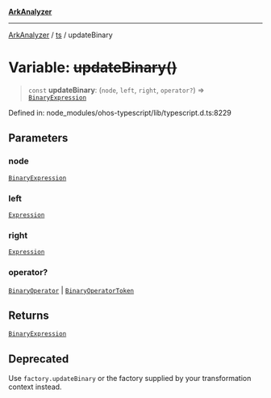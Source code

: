 [**ArkAnalyzer**](../../../../README.md)

***

[ArkAnalyzer](../../../../globals.md) / [ts](../README.md) / updateBinary

# Variable: ~~updateBinary()~~

> `const` **updateBinary**: (`node`, `left`, `right`, `operator?`) => [`BinaryExpression`](../interfaces/BinaryExpression.md)

Defined in: node\_modules/ohos-typescript/lib/typescript.d.ts:8229

## Parameters

### node

[`BinaryExpression`](../interfaces/BinaryExpression.md)

### left

[`Expression`](../interfaces/Expression.md)

### right

[`Expression`](../interfaces/Expression.md)

### operator?

[`BinaryOperator`](../type-aliases/BinaryOperator.md) | [`BinaryOperatorToken`](../type-aliases/BinaryOperatorToken.md)

## Returns

[`BinaryExpression`](../interfaces/BinaryExpression.md)

## Deprecated

Use `factory.updateBinary` or the factory supplied by your transformation context instead.
